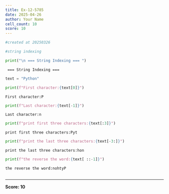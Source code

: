 ```yaml
---
title: Ex-12-5785
date: 2025-04-26
author: Your Name
cell_count: 10
score: 10
---
```


```python
#created at 20250326
```


```python
#string indexing
```


```python
print("\n === String Indexing === ")
```

    
     === String Indexing === 



```python
text = "Python"
```


```python
print(f"First character:{text[0]}")
```

    First character:P



```python
print(f"Last character:{text[-1]}")
```

    Last character:n



```python
print(f"print first three characters:{text[:3]}")
```

    print first three characters:Pyt



```python
print(f"print the last three characters:{text[-3:]}")
```

    print the last three characters:hon



```python
print(f"the reverse the word:{text[ ::-1]}")
```

    the reverse the word:nohtyP



```python

```


---
**Score: 10**